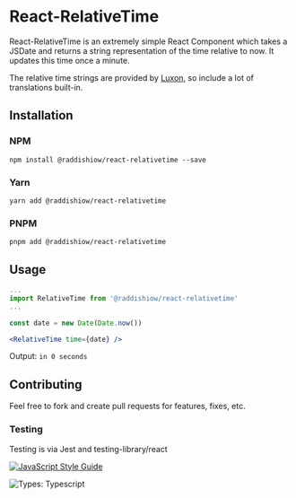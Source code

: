 # React-RelativeTime

React-RelativeTime is an extremely simple React Component which takes a JSDate and returns a string representation of the time relative to now.
It updates this time once a minute.

The relative time strings are provided by [Luxon](https://moment.github.io/luxon/), so include a lot of translations built-in.

## Installation

### NPM
`npm install @raddishiow/react-relativetime --save`
### Yarn
`yarn add @raddishiow/react-relativetime`
### PNPM
`pnpm add @raddishiow/react-relativetime`

## Usage

```jsx
...
import RelativeTime from '@raddishiow/react-relativetime'
...

const date = new Date(Date.now())

<RelativeTime time={date} />
```

Output:
`in 0 seconds`

## Contributing

Feel free to fork and create pull requests for features, fixes, etc.

### Testing

Testing is via Jest and testing-library/react

[![JavaScript Style Guide](https://cdn.rawgit.com/standard/standard/master/badge.svg)](https://github.com/standard/standard)

![Types: Typescript](https://img.shields.io/npm/types/@raddishiow/react-relativetime?style=for-the-badge)
